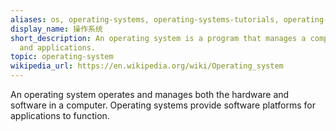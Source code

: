 ```yaml
---
aliases: os, operating-systems, operating-systems-tutorials, operating-system-examples
display_name: 操作系统
short_description: An operating system is a program that manages a computer's programs
  and applications.
topic: operating-system
wikipedia_url: https://en.wikipedia.org/wiki/Operating_system
---
```

An operating system operates and manages both the hardware and software in a computer. Operating systems provide software platforms for applications to function.
